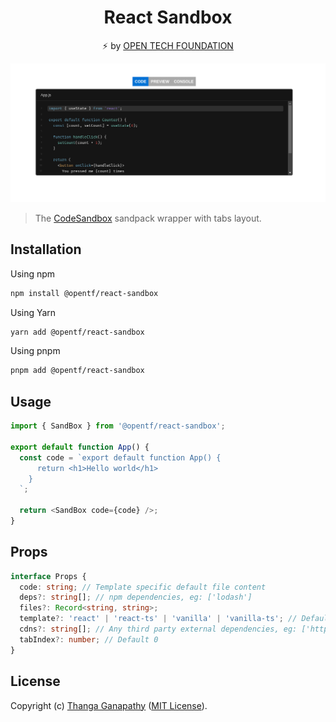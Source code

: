 <div align="center">

# React Sandbox

⚡ by [OPEN TECH FOUNDATION](https://open-tech-foundation.pages.dev/)

![Screenshot](./Screenshot.png)

</div>

> The [CodeSandbox](https://codesandbox.io/) sandpack wrapper with tabs layout.

## Installation

Using npm

```sh
npm install @opentf/react-sandbox
```

Using Yarn

```sh
yarn add @opentf/react-sandbox
```

Using pnpm

```sh
pnpm add @opentf/react-sandbox
```

## Usage

```ts
import { SandBox } from '@opentf/react-sandbox';

export default function App() {
  const code = `export default function App() {
      return <h1>Hello world</h1>
    }
  `;

  return <SandBox code={code} />;
}
```

## Props

```ts
interface Props {
  code: string; // Template specific default file content
  deps?: string[]; // npm dependencies, eg: ['lodash']
  files?: Record<string, string>;
  template?: 'react' | 'react-ts' | 'vanilla' | 'vanilla-ts'; // Default "react"
  cdns?: string[]; // Any third party external dependencies, eg: ['https://cdn.tailwindcss.com']
  tabIndex?: number; // Default 0
}
```

## License

Copyright (c) [Thanga Ganapathy](https://github.com/Thanga-Ganapathy) ([MIT License](./LICENSE)).

